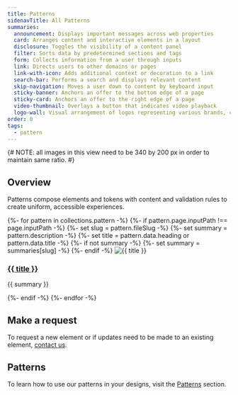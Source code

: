 ```yaml
---
title: Patterns
sidenavTitle: All Patterns
summaries:
  announcement: Displays important messages across web properties
  card: Arranges content and interactive elements in a layout
  disclosure: Toggles the visibility of a content panel
  filter: Sorts data by predetermined sections and tags
  form: Collects information from a user through inputs
  link: Directs users to other domains or pages
  link-with-icon: Adds additional context or decoration to a link
  search-bar: Performs a search and displays relevant content
  skip-navigation: Moves a user down to content by keyboard input
  sticky-banner: Anchors an offer to the bottom edge of a page
  sticky-card: Anchors an offer to the right edge of a page
  video-thumbnail: Overlays a button that indicates video playback
  logo-wall: Visual arrangement of logos representing various brands, companies, or organizations
order: 0
tags:
  - pattern
---
```


<link data-helmet
      rel="stylesheet"
      href="/assets/packages/@rhds/elements/elements/rh-tile/rh-tile-lightdom.css">

<style data-helmet>
  #patterns-nav {
    margin-block: var(--rh-space--2xl);
  }
</style>

<script data-helmet type="module">
  import '@rhds/elements/rh-tile/rh-tile.js';
</script>

{# NOTE: all images in this view need to be 340 by 200 px in order to maintain same ratio. #}

## Overview
Patterns compose elements and tokens with content and validation rules to 
create uniform, accessible experiences.

<nav id="patterns-nav"
     class="grid xs-two-columns sm-three-columns"
     aria-label="Patterns">
  {%- for pattern in collections.pattern -%}
  {%- if pattern.page.inputPath !== page.inputPath -%}
  {%- set slug = pattern.fileSlug -%}
  {%- set summary = pattern.description -%}
  {%- set title = pattern.data.heading or pattern.data.title -%}
  {%- if not summary -%}
    {%- set summary = summaries[slug] -%}
  {%- endif -%}
  <rh-tile>
    <uxdot-example slot="image">
      <img alt="{{ title }}"
           src="/assets/patterns/all-patterns-{{ slug }}.png">
    </uxdot-example>
    <a slot="headline" href="{{ pattern.url }}"><h3>{{ title }}</h3></a>
    <p slot="footer">{{ summary }}</p>
  </rh-tile>
  {%- endif -%}
{%- endfor -%}
</nav>

## Make a request
To request a new element or if updates need to be made to an existing element, 
[contact us](mailto:digital-design-system@redhat.com).

<uxdot-feedback>
  <h2>Patterns</h2>
  <p>To learn how to use our patterns in your designs, visit the <a href="/patterns/">Patterns</a> section.</p>
</uxdot-feedback>
